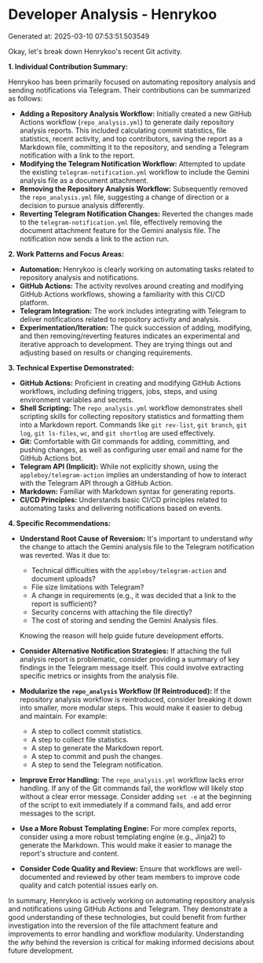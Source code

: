 # Developer Analysis - Henrykoo
Generated at: 2025-03-10 07:53:51.503549

Okay, let's break down Henrykoo's recent Git activity.

**1. Individual Contribution Summary:**

Henrykoo has been primarily focused on automating repository analysis and sending notifications via Telegram.  Their contributions can be summarized as follows:

*   **Adding a Repository Analysis Workflow:** Initially created a new GitHub Actions workflow (`repo_analysis.yml`) to generate daily repository analysis reports.  This included calculating commit statistics, file statistics, recent activity, and top contributors, saving the report as a Markdown file, committing it to the repository, and sending a Telegram notification with a link to the report.
*   **Modifying the Telegram Notification Workflow:**  Attempted to update the existing `telegram-notification.yml` workflow to include the Gemini analysis file as a document attachment.
*   **Removing the Repository Analysis Workflow:**  Subsequently removed the `repo_analysis.yml` file, suggesting a change of direction or a decision to pursue analysis differently.
*   **Reverting Telegram Notification Changes:**  Reverted the changes made to the `telegram-notification.yml` file, effectively removing the document attachment feature for the Gemini analysis file.  The notification now sends a link to the action run.

**2. Work Patterns and Focus Areas:**

*   **Automation:**  Henrykoo is clearly working on automating tasks related to repository analysis and notifications.
*   **GitHub Actions:**  The activity revolves around creating and modifying GitHub Actions workflows, showing a familiarity with this CI/CD platform.
*   **Telegram Integration:**  The work includes integrating with Telegram to deliver notifications related to repository activity and analysis.
*   **Experimentation/Iteration:** The quick succession of adding, modifying, and then removing/reverting features indicates an experimental and iterative approach to development.  They are trying things out and adjusting based on results or changing requirements.

**3. Technical Expertise Demonstrated:**

*   **GitHub Actions:** Proficient in creating and modifying GitHub Actions workflows, including defining triggers, jobs, steps, and using environment variables and secrets.
*   **Shell Scripting:**  The `repo_analysis.yml` workflow demonstrates shell scripting skills for collecting repository statistics and formatting them into a Markdown report.  Commands like `git rev-list`, `git branch`, `git log`, `git ls-files`, `wc`, and `git shortlog` are used effectively.
*   **Git:**  Comfortable with Git commands for adding, committing, and pushing changes, as well as configuring user email and name for the GitHub Actions bot.
*   **Telegram API (Implicit):** While not explicitly shown, using the `appleboy/telegram-action` implies an understanding of how to interact with the Telegram API through a GitHub Action.
*   **Markdown:** Familiar with Markdown syntax for generating reports.
*   **CI/CD Principles:** Understands basic CI/CD principles related to automating tasks and delivering notifications based on events.

**4. Specific Recommendations:**

*   **Understand Root Cause of Reversion:**  It's important to understand *why* the change to attach the Gemini analysis file to the Telegram notification was reverted. Was it due to:
    *   Technical difficulties with the `appleboy/telegram-action` and document uploads?
    *   File size limitations with Telegram?
    *   A change in requirements (e.g., it was decided that a link to the report is sufficient)?
    *   Security concerns with attaching the file directly?
    *   The cost of storing and sending the Gemini Analysis files.

    Knowing the reason will help guide future development efforts.

*   **Consider Alternative Notification Strategies:** If attaching the full analysis report is problematic, consider providing a summary of key findings in the Telegram message itself.  This could involve extracting specific metrics or insights from the analysis file.

*   **Modularize the `repo_analysis` Workflow (If Reintroduced):** If the repository analysis workflow is reintroduced, consider breaking it down into smaller, more modular steps. This would make it easier to debug and maintain.  For example:
    *   A step to collect commit statistics.
    *   A step to collect file statistics.
    *   A step to generate the Markdown report.
    *   A step to commit and push the changes.
    *   A step to send the Telegram notification.

*   **Improve Error Handling:**  The `repo_analysis.yml` workflow lacks error handling.  If any of the Git commands fail, the workflow will likely stop without a clear error message.  Consider adding `set -e` at the beginning of the script to exit immediately if a command fails, and add error messages to the script.

*   **Use a More Robust Templating Engine:** For more complex reports, consider using a more robust templating engine (e.g., Jinja2) to generate the Markdown. This would make it easier to manage the report's structure and content.

*   **Consider Code Quality and Review:**  Ensure that workflows are well-documented and reviewed by other team members to improve code quality and catch potential issues early on.

In summary, Henrykoo is actively working on automating repository analysis and notifications using GitHub Actions and Telegram. They demonstrate a good understanding of these technologies, but could benefit from further investigation into the reversion of the file attachment feature and improvements to error handling and workflow modularity.  Understanding the *why* behind the reversion is critical for making informed decisions about future development.

